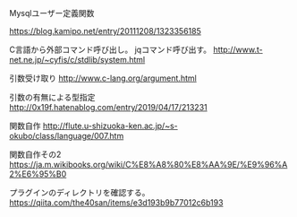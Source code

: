 Mysqlユーザー定義関数

https://blog.kamipo.net/entry/20111208/1323356185


C言語から外部コマンド呼び出し。
jqコマンド呼び出す。
http://www.t-net.ne.jp/~cyfis/c/stdlib/system.html


引数受け取り
http://www.c-lang.org/argument.html


引数の有無による型指定
http://0x19f.hatenablog.com/entry/2019/04/17/213231


関数自作
http://flute.u-shizuoka-ken.ac.jp/~s-okubo/class/language/007.htm


関数自作その2
https://ja.m.wikibooks.org/wiki/C%E8%A8%80%E8%AA%9E/%E9%96%A2%E6%95%B0


プラグインのディレクトリを確認する。
https://qiita.com/the40san/items/e3d193b9b77012c6b193
